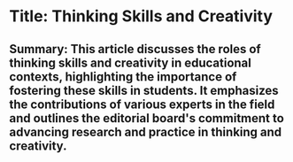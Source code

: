 # Title: Thinking Skills and Creativity

## Summary: This article discusses the roles of thinking skills and creativity in educational contexts, highlighting the importance of fostering these skills in students. It emphasizes the contributions of various experts in the field and outlines the editorial board's commitment to advancing research and practice in thinking and creativity.